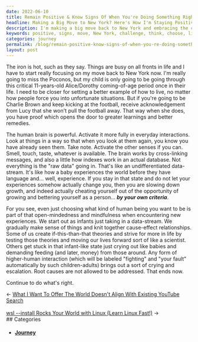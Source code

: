 ```yaml
---
date: 2022-06-10
title: Remain Positive & Know Signs Of When You're Doing Something Right
headline: Making a Big Move to New York? Here's How I'm Staying Positive and Moving Forward.
description: I'm making a big move back to New York and embracing the challenge. I'm learning to think more deeply, choose who I want to be, and move my life forward like a scientist. I'm no longer allowing myself to stay stuck and instead am taking action to do what's right. Read my blog post to find out more about my journey and how I'm staying positive during this transition.
keywords: positive, signs, move, New York, challenge, think, choose, life, forward, scientist, stuck, action, journey, transition, brain, interactions, experiences, person, infant, strive, right
categories: journey
permalink: /blog/remain-positive-know-signs-of-when-you-re-doing-something-right/
layout: post
---
```



The iron is hot, such as they say. Things are busy on all fronts in life and I
have to start really focusing on my move back to New York now. I'm really going
to miss the Poconos, but my child is only going to be going through this
critical 11-years-old Alice/Dorothy coming-of-age period once in their life. I
need to be closer for setting a better example of how to live, no matter how
people force you into unfortunate situations. But if you're going to be Charlie
Brown and keep kicking at the football, receive acknowledgement from Lucy that
she won't pull the football away. That way when she does, you have proof which
opens the door to greater learnings and better remedies.

The human brain is powerful. Activate it more fully in everyday interactions.
Look at things in a way so that when you look at them again, you know you have
already seen them. Take note. Activate the other senses if you can. Smell,
touch, taste, whatever is available. The brain works by cross-linking messages,
and also a little how indexes work in an actual database. Not everything is the
"raw data" going in. That's like an undifferentiated data-stream. It's like how
a baby experiences the world before they have language and... well, experience.
If you stay in that state and do not let your experiences somehow actually
change you, then you are slowing down growth, and indeed actually cheating
yourself out of the opportunity of growing and bettering yourself as a
person... ***by your own criteria***.

For you see, even just choosing what kind of human being you want to be is part
of that open-mindedness and mindfulness when encountering new experiences. We
start out as infants just taking in a data-stream. We gradually make sense of
things and knit together cause-effect relationships. Some of us create
if-this-than-that theories and strive for more in life by testing those
theories and moving our lives forward sort of like a scientist. Others get
stuck in that infant-like state just crying out like babies and demanding
feeding (and later, money) from those around. Any form of higher-human
interaction (which will be labeled "fighting" and "your fault" automatically by
such children-adults) brings out a sort of crying and escalation. Root causes
are not allowed to be addressed. That ends now.

Continue to do what's right.


<div class="arrow-links"><div class="post-nav-prev"><span class="arrow">&larr;&nbsp;</span><a href="/blog/what-i-want-to-offer-the-world-doesn-t-align-with-existing-youtube-search/">What I Want To Offer The World Doesn't Align With Existing YouTube Search</a></div> &nbsp; <div class="post-nav-next"><a href="/blog/wsl-install-rocks-your-world-with-linux-learn-linux-fast/">wsl --install Rocks Your World with Linux (Learn Linux Fast!)</a><span class="arrow">&nbsp;&rarr;</span></div></div>
## Categories

<ul>
<li><h4><a href='/journey/'>Journey</a></h4></li></ul>
